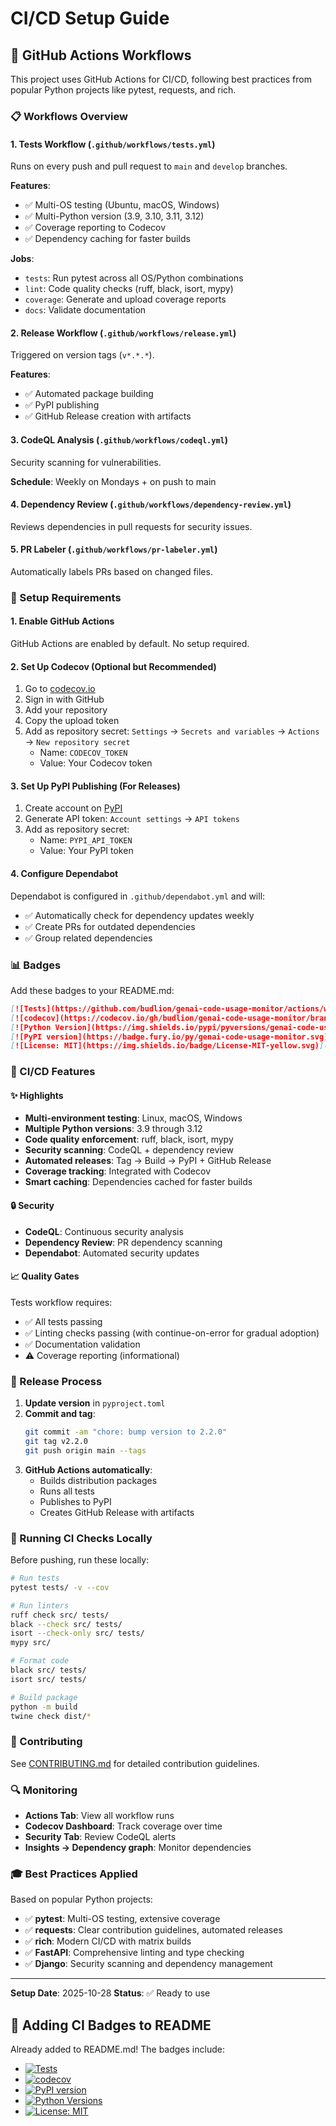 # CI/CD Setup Guide

## 🚀 GitHub Actions Workflows

This project uses GitHub Actions for CI/CD, following best practices from popular Python projects like pytest, requests, and rich.

### 📋 Workflows Overview

#### 1. **Tests Workflow** (`.github/workflows/tests.yml`)
Runs on every push and pull request to `main` and `develop` branches.

**Features**:
- ✅ Multi-OS testing (Ubuntu, macOS, Windows)
- ✅ Multi-Python version (3.9, 3.10, 3.11, 3.12)
- ✅ Coverage reporting to Codecov
- ✅ Dependency caching for faster builds

**Jobs**:
- `tests`: Run pytest across all OS/Python combinations
- `lint`: Code quality checks (ruff, black, isort, mypy)
- `coverage`: Generate and upload coverage reports
- `docs`: Validate documentation

#### 2. **Release Workflow** (`.github/workflows/release.yml`)
Triggered on version tags (`v*.*.*`).

**Features**:
- ✅ Automated package building
- ✅ PyPI publishing
- ✅ GitHub Release creation with artifacts

#### 3. **CodeQL Analysis** (`.github/workflows/codeql.yml`)
Security scanning for vulnerabilities.

**Schedule**: Weekly on Mondays + on push to main

#### 4. **Dependency Review** (`.github/workflows/dependency-review.yml`)
Reviews dependencies in pull requests for security issues.

#### 5. **PR Labeler** (`.github/workflows/pr-labeler.yml`)
Automatically labels PRs based on changed files.

### 🔧 Setup Requirements

#### 1. Enable GitHub Actions
GitHub Actions are enabled by default. No setup required.

#### 2. Set Up Codecov (Optional but Recommended)
1. Go to [codecov.io](https://codecov.io/)
2. Sign in with GitHub
3. Add your repository
4. Copy the upload token
5. Add as repository secret: `Settings` → `Secrets and variables` → `Actions` → `New repository secret`
   - Name: `CODECOV_TOKEN`
   - Value: Your Codecov token

#### 3. Set Up PyPI Publishing (For Releases)
1. Create account on [PyPI](https://pypi.org/)
2. Generate API token: `Account settings` → `API tokens`
3. Add as repository secret:
   - Name: `PYPI_API_TOKEN`
   - Value: Your PyPI token

#### 4. Configure Dependabot
Dependabot is configured in `.github/dependabot.yml` and will:
- ✅ Automatically check for dependency updates weekly
- ✅ Create PRs for outdated dependencies
- ✅ Group related dependencies

### 📊 Badges

Add these badges to your README.md:

```markdown
[![Tests](https://github.com/budlion/genai-code-usage-monitor/actions/workflows/tests.yml/badge.svg)](https://github.com/budlion/genai-code-usage-monitor/actions/workflows/tests.yml)
[![codecov](https://codecov.io/gh/budlion/genai-code-usage-monitor/branch/main/graph/badge.svg)](https://codecov.io/gh/budlion/genai-code-usage-monitor)
[![Python Version](https://img.shields.io/pypi/pyversions/genai-code-usage-monitor.svg)](https://pypi.org/project/genai-code-usage-monitor/)
[![PyPI version](https://badge.fury.io/py/genai-code-usage-monitor.svg)](https://badge.fury.io/py/genai-code-usage-monitor)
[![License: MIT](https://img.shields.io/badge/License-MIT-yellow.svg)](https://opensource.org/licenses/MIT)
```

### 🎯 CI/CD Features

#### ✨ Highlights
- **Multi-environment testing**: Linux, macOS, Windows
- **Multiple Python versions**: 3.9 through 3.12
- **Code quality enforcement**: ruff, black, isort, mypy
- **Security scanning**: CodeQL + dependency review
- **Automated releases**: Tag → Build → PyPI + GitHub Release
- **Coverage tracking**: Integrated with Codecov
- **Smart caching**: Dependencies cached for faster builds

#### 🔒 Security
- **CodeQL**: Continuous security analysis
- **Dependency Review**: PR dependency scanning
- **Dependabot**: Automated security updates

#### 📈 Quality Gates
Tests workflow requires:
- ✅ All tests passing
- ✅ Linting checks passing (with continue-on-error for gradual adoption)
- ✅ Documentation validation
- ⚠️ Coverage reporting (informational)

### 🚢 Release Process

1. **Update version** in `pyproject.toml`
2. **Commit and tag**:
   ```bash
   git commit -am "chore: bump version to 2.2.0"
   git tag v2.2.0
   git push origin main --tags
   ```
3. **GitHub Actions automatically**:
   - Builds distribution packages
   - Runs all tests
   - Publishes to PyPI
   - Creates GitHub Release with artifacts

### 🏃 Running CI Checks Locally

Before pushing, run these locally:

```bash
# Run tests
pytest tests/ -v --cov

# Run linters
ruff check src/ tests/
black --check src/ tests/
isort --check-only src/ tests/
mypy src/

# Format code
black src/ tests/
isort src/ tests/

# Build package
python -m build
twine check dist/*
```

### 📝 Contributing

See [CONTRIBUTING.md](.github/CONTRIBUTING.md) for detailed contribution guidelines.

### 🔍 Monitoring

- **Actions Tab**: View all workflow runs
- **Codecov Dashboard**: Track coverage over time
- **Security Tab**: Review CodeQL alerts
- **Insights → Dependency graph**: Monitor dependencies

### 🎓 Best Practices Applied

Based on popular Python projects:
- ✅ **pytest**: Multi-OS testing, extensive coverage
- ✅ **requests**: Clear contribution guidelines, automated releases
- ✅ **rich**: Modern CI/CD with matrix builds
- ✅ **FastAPI**: Comprehensive linting and type checking
- ✅ **Django**: Security scanning and dependency management

---

**Setup Date**: 2025-10-28
**Status**: ✅ Ready to use

## 🎨 Adding CI Badges to README

Already added to README.md! The badges include:
- [![Tests](https://github.com/budlion/genai-code-usage-monitor/actions/workflows/tests.yml/badge.svg)](https://github.com/budlion/genai-code-usage-monitor/actions/workflows/tests.yml)
- [![codecov](https://codecov.io/gh/budlion/genai-code-usage-monitor/branch/main/graph/badge.svg)](https://codecov.io/gh/budlion/genai-code-usage-monitor)
- [![PyPI version](https://img.shields.io/pypi/v/genai-code-usage-monitor.svg)](https://pypi.org/project/genai-code-usage-monitor/)
- [![Python Versions](https://img.shields.io/pypi/pyversions/genai-code-usage-monitor.svg)](https://pypi.org/project/genai-code-usage-monitor/)
- [![License: MIT](https://img.shields.io/badge/License-MIT-yellow.svg)](https://opensource.org/licenses/MIT)
